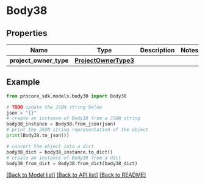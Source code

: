 # Body38


## Properties

Name | Type | Description | Notes
------------ | ------------- | ------------- | -------------
**project_owner_type** | [**ProjectOwnerType3**](ProjectOwnerType3.md) |  | 

## Example

```python
from procore_sdk.models.body38 import Body38

# TODO update the JSON string below
json = "{}"
# create an instance of Body38 from a JSON string
body38_instance = Body38.from_json(json)
# print the JSON string representation of the object
print(Body38.to_json())

# convert the object into a dict
body38_dict = body38_instance.to_dict()
# create an instance of Body38 from a dict
body38_from_dict = Body38.from_dict(body38_dict)
```
[[Back to Model list]](../README.md#documentation-for-models) [[Back to API list]](../README.md#documentation-for-api-endpoints) [[Back to README]](../README.md)


